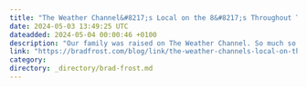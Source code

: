```yaml
---
title: "The Weather Channel&#8217;s Local on the 8&#8217;s Throughout The Years"
date: 2024-05-03 13:49:25 UTC
dateadded: 2024-05-04 00:00:46 +0100
description: "Our family was raised on The Weather Channel. So much so that Ian became a meteorologist. So this video that steps through the Local on the 8s over the years gives me all the nostalgic feels."
link: "https://bradfrost.com/blog/link/the-weather-channels-local-on-the-8s-throughout-the-years/"
category:
directory: _directory/brad-frost.md
---
```


